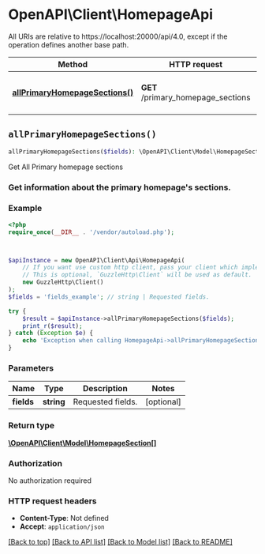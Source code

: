 # OpenAPI\Client\HomepageApi

All URIs are relative to https://localhost:20000/api/4.0, except if the operation defines another base path.

| Method | HTTP request | Description |
| ------------- | ------------- | ------------- |
| [**allPrimaryHomepageSections()**](HomepageApi.md#allPrimaryHomepageSections) | **GET** /primary_homepage_sections | Get All Primary homepage sections |


## `allPrimaryHomepageSections()`

```php
allPrimaryHomepageSections($fields): \OpenAPI\Client\Model\HomepageSection[]
```

Get All Primary homepage sections

### Get information about the primary homepage's sections.

### Example

```php
<?php
require_once(__DIR__ . '/vendor/autoload.php');



$apiInstance = new OpenAPI\Client\Api\HomepageApi(
    // If you want use custom http client, pass your client which implements `GuzzleHttp\ClientInterface`.
    // This is optional, `GuzzleHttp\Client` will be used as default.
    new GuzzleHttp\Client()
);
$fields = 'fields_example'; // string | Requested fields.

try {
    $result = $apiInstance->allPrimaryHomepageSections($fields);
    print_r($result);
} catch (Exception $e) {
    echo 'Exception when calling HomepageApi->allPrimaryHomepageSections: ', $e->getMessage(), PHP_EOL;
}
```

### Parameters

| Name | Type | Description  | Notes |
| ------------- | ------------- | ------------- | ------------- |
| **fields** | **string**| Requested fields. | [optional] |

### Return type

[**\OpenAPI\Client\Model\HomepageSection[]**](../Model/HomepageSection.md)

### Authorization

No authorization required

### HTTP request headers

- **Content-Type**: Not defined
- **Accept**: `application/json`

[[Back to top]](#) [[Back to API list]](../../README.md#endpoints)
[[Back to Model list]](../../README.md#models)
[[Back to README]](../../README.md)
